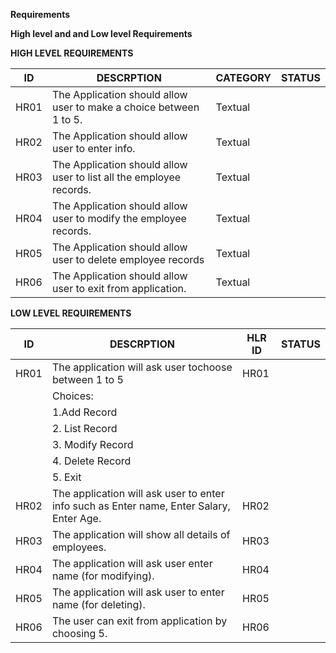 ____Requirements____
 
 __High level and and Low level Requirements__


__HIGH LEVEL REQUIREMENTS__


| ID    |                    DESCRPTION                                       |CATEGORY|   STATUS  |
|-------|---------------------------------------------------------------------|--------|-----------|
| HR01  |  The Application should allow user to make a choice between 1 to 5. |Textual |           |   
| HR02  |  The Application should allow user to  enter info.                  |Textual |           |
| HR03  |  The Application should allow user to list all the employee records.|Textual |           | 
| HR04  |  The Application should allow user to modify the employee records.  |Textual |           |
| HR05  |  The Application should allow user to delete employee records       |Textual |           |     
| HR06  |  The Application should allow user to exit from application.        |Textual |           | 



__LOW LEVEL REQUIREMENTS__



| ID    |                    DESCRPTION                                                            | HLR ID |   STATUS  |
|-------|------------------------------------------------------------------------------------------|-------|----------- |
| HR01  |  The application will ask user tochoose between 1 to 5                                   |  HR01 |            | 
|       |   Choices:                                                                                                    
|       |     1.Add Record                                                                                              |
|       |     2. List Record                                                                                            |
|       |     3. Modify Record                                                                                          |
|       |     4. Delete Record                                                                                          |
|       |     5. Exit                                                                                                   |
| HR02  |  The application will ask user to enter info such as Enter name, Enter Salary, Enter Age.| HR02  |            |
| HR03  |  The application will show all details of employees.                                     | HR03  |            | 
| HR04  |  The application will ask user enter name (for modifying).                               | HR04  |            |
| HR05  |  The application will ask user to enter name (for deleting).                             | HR05  |            |     
| HR06  |  The user can exit from application by choosing 5.                                       | HR06  |            | 
